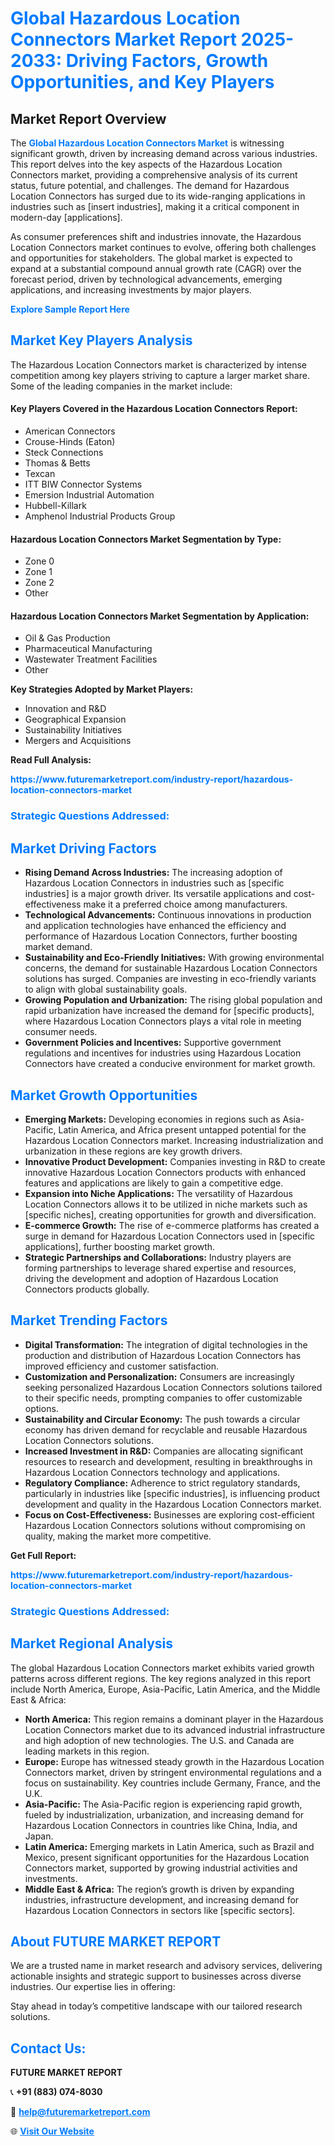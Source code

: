 <h1 style="color: #007BFF;">Global Hazardous Location Connectors Market Report 2025-2033: Driving Factors, Growth Opportunities, and Key Players</h1>

<section id="overview">
<h2>Market Report Overview</h2>
<p>The <a href="https://www.futuremarketreport.com/industry-report/hazardous-location-connectors-market" style="color: #007BFF; text-decoration: none;"><strong>Global Hazardous Location Connectors Market</strong></a> is witnessing significant growth, driven by increasing demand across various industries. This report delves into the key aspects of the Hazardous Location Connectors market, providing a comprehensive analysis of its current status, future potential, and challenges. The demand for Hazardous Location Connectors has surged due to its wide-ranging applications in industries such as [insert industries], making it a critical component in modern-day [applications].</p>
<p>As consumer preferences shift and industries innovate, the Hazardous Location Connectors market continues to evolve, offering both challenges and opportunities for stakeholders. The global market is expected to expand at a substantial compound annual growth rate (CAGR) over the forecast period, driven by technological advancements, emerging applications, and increasing investments by major players.</p>
</section>

<section id="overview">
<p><a href="https://www.futuremarketreport.com/request-sample/reportId=76455" style="color: #007BFF; text-decoration: none;"><strong>Explore Sample Report Here</strong></a></p>
</section>

<section id="key-players">
<h2 style="color: #007BFF;">Market Key Players Analysis</h2>
<p>The Hazardous Location Connectors market is characterized by intense competition among key players striving to capture a larger market share. Some of the leading companies in the market include:</p>
<h4>Key Players Covered in the Hazardous Location Connectors Report:</h4>
<ul><li>American Connectors</li><li>Crouse-Hinds (Eaton)</li><li>Steck Connections</li><li>Thomas &amp; Betts</li><li>Texcan</li><li>ITT BIW Connector Systems</li><li>Emersion Industrial Automation</li><li>Hubbell-Killark</li><li>Amphenol Industrial Products Group</li></ul>
<h4>Hazardous Location Connectors Market Segmentation by Type:</h4>
<ul><li>Zone 0</li><li>Zone 1</li><li>Zone 2</li><li>Other</li></ul>

<h4>Hazardous Location Connectors Market Segmentation by Application:</h4>
<ul><li>Oil &amp; Gas Production</li><li>Pharmaceutical Manufacturing</li><li>Wastewater Treatment Facilities</li><li>Other</li></ul>
<p><strong>Key Strategies Adopted by Market Players:</strong></p>
<ul>
<li>Innovation and R&D</li>
<li>Geographical Expansion</li>
<li>Sustainability Initiatives</li>
<li>Mergers and Acquisitions</li>
</ul>
</section>

<section>
<p><strong>Read Full Analysis: </strong></p><a href="https://www.futuremarketreport.com/industry-report/hazardous-location-connectors-market" style="color: #007BFF; text-decoration: none;"><strong>https://www.futuremarketreport.com/industry-report/hazardous-location-connectors-market</strong></a>
<h3 style="color: #007BFF;">Strategic Questions Addressed:</h3>
</section>

<section id="driving-factors">
<h2 style="color: #007BFF;">Market Driving Factors</h2>
<ul>
<li><strong>Rising Demand Across Industries:</strong> The increasing adoption of Hazardous Location Connectors in industries such as [specific industries] is a major growth driver. Its versatile applications and cost-effectiveness make it a preferred choice among manufacturers.</li>
<li><strong>Technological Advancements:</strong> Continuous innovations in production and application technologies have enhanced the efficiency and performance of Hazardous Location Connectors, further boosting market demand.</li>
<li><strong>Sustainability and Eco-Friendly Initiatives:</strong> With growing environmental concerns, the demand for sustainable Hazardous Location Connectors solutions has surged. Companies are investing in eco-friendly variants to align with global sustainability goals.</li>
<li><strong>Growing Population and Urbanization:</strong> The rising global population and rapid urbanization have increased the demand for [specific products], where Hazardous Location Connectors plays a vital role in meeting consumer needs.</li>
<li><strong>Government Policies and Incentives:</strong> Supportive government regulations and incentives for industries using Hazardous Location Connectors have created a conducive environment for market growth.</li>
</ul>
</section>

<section id="growth-opportunities">
<h2 style="color: #007BFF;">Market Growth Opportunities</h2>
<ul>
<li><strong>Emerging Markets:</strong> Developing economies in regions such as Asia-Pacific, Latin America, and Africa present untapped potential for the Hazardous Location Connectors market. Increasing industrialization and urbanization in these regions are key growth drivers.</li>
<li><strong>Innovative Product Development:</strong> Companies investing in R&D to create innovative Hazardous Location Connectors products with enhanced features and applications are likely to gain a competitive edge.</li>
<li><strong>Expansion into Niche Applications:</strong> The versatility of Hazardous Location Connectors allows it to be utilized in niche markets such as [specific niches], creating opportunities for growth and diversification.</li>
<li><strong>E-commerce Growth:</strong> The rise of e-commerce platforms has created a surge in demand for Hazardous Location Connectors used in [specific applications], further boosting market growth.</li>
<li><strong>Strategic Partnerships and Collaborations:</strong> Industry players are forming partnerships to leverage shared expertise and resources, driving the development and adoption of Hazardous Location Connectors products globally.</li>
</ul>
</section>

<section id="trending-factors">
<h2 style="color: #007BFF;">Market Trending Factors</h2>
<ul>
<li><strong>Digital Transformation:</strong> The integration of digital technologies in the production and distribution of Hazardous Location Connectors has improved efficiency and customer satisfaction.</li>
<li><strong>Customization and Personalization:</strong> Consumers are increasingly seeking personalized Hazardous Location Connectors solutions tailored to their specific needs, prompting companies to offer customizable options.</li>
<li><strong>Sustainability and Circular Economy:</strong> The push towards a circular economy has driven demand for recyclable and reusable Hazardous Location Connectors solutions.</li>
<li><strong>Increased Investment in R&D:</strong> Companies are allocating significant resources to research and development, resulting in breakthroughs in Hazardous Location Connectors technology and applications.</li>
<li><strong>Regulatory Compliance:</strong> Adherence to strict regulatory standards, particularly in industries like [specific industries], is influencing product development and quality in the Hazardous Location Connectors market.</li>
<li><strong>Focus on Cost-Effectiveness:</strong> Businesses are exploring cost-efficient Hazardous Location Connectors solutions without compromising on quality, making the market more competitive.</li>
</ul>
</section>

<section>
<p><strong>Get Full Report: </strong></p><a href="https://www.futuremarketreport.com/industry-report/hazardous-location-connectors-market" style="color: #007BFF; text-decoration: none;"><strong>https://www.futuremarketreport.com/industry-report/hazardous-location-connectors-market</strong></a>
<h3 style="color: #007BFF;">Strategic Questions Addressed:</h3>
</section>


<section id="regional-analysis">
<h2 style="color: #007BFF;">Market Regional Analysis</h2>
<p>The global Hazardous Location Connectors market exhibits varied growth patterns across different regions. The key regions analyzed in this report include North America, Europe, Asia-Pacific, Latin America, and the Middle East & Africa:</p>
<ul>
<li><strong>North America:</strong> This region remains a dominant player in the Hazardous Location Connectors market due to its advanced industrial infrastructure and high adoption of new technologies. The U.S. and Canada are leading markets in this region.</li>
<li><strong>Europe:</strong> Europe has witnessed steady growth in the Hazardous Location Connectors market, driven by stringent environmental regulations and a focus on sustainability. Key countries include Germany, France, and the U.K.</li>
<li><strong>Asia-Pacific:</strong> The Asia-Pacific region is experiencing rapid growth, fueled by industrialization, urbanization, and increasing demand for Hazardous Location Connectors in countries like China, India, and Japan.</li>
<li><strong>Latin America:</strong> Emerging markets in Latin America, such as Brazil and Mexico, present significant opportunities for the Hazardous Location Connectors market, supported by growing industrial activities and investments.</li>
<li><strong>Middle East & Africa:</strong> The region’s growth is driven by expanding industries, infrastructure development, and increasing demand for Hazardous Location Connectors in sectors like [specific sectors].</li>
</ul>
</section>

<footer>
<h2 style="color: #007BFF;">About FUTURE MARKET REPORT</h2>
<p>We are a trusted name in market research and advisory services, delivering actionable insights and strategic support to businesses across diverse industries. Our expertise lies in offering:</p>

<p>Stay ahead in today’s competitive landscape with our tailored research solutions.</p>

<h2 style="color: #007BFF;">Contact Us:</h2>
<p><strong>FUTURE MARKET REPORT</strong></p>
<p>📞 <strong>+91 (883) 074-8030</strong></p>
<p>📧 <strong><a href="mailto:help@futuremarketreport.com" style="color: #007BFF;">help@futuremarketreport.com</a></strong></p>
<p>🌐 <strong><a href="https://www.futuremarketreport.com/" style="color: #007BFF;">Visit Our Website</a></strong></p>
</footer>